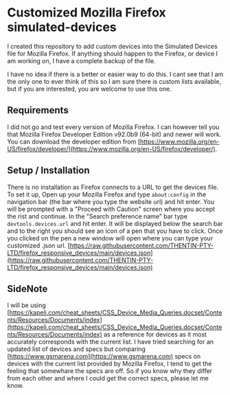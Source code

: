# Customized Mozilla Firefox simulated-devices
I created this repository to add custom devices into the Simulated Devices file for Mozilla Firefox. If anything should happen to the Firefox, or device I am working on, I have a complete backup of the file.

I have no idea if there is a better or easier way to do this.
I cant see that I am the only one to ever think of this so I am sure there is custom lists available, but if you are interested, you are welcome to use this one.

## Requirements
I did not go and test every version of Mozilla Firefox. I can however tell you that Mozilla Firefox Developer Edition v92.0b9 (64-bit) and newer will work.
You can download the developer edition from [https://www.mozilla.org/en-US/firefox/developer/](https://www.mozilla.org/en-US/firefox/developer/).

## Setup / Installation
There is no installation as Firefox connects to a URL to get the devices file.
To set it up, Open up your Mozilla Firefox and type `about:config` in the navigation bar (the bar where you type the website url) and hit enter.
You will be prompted with a "Proceed with Caution" screen where you accept the rist and continue.
In the "Search preference name" bar type `devtools.devices.url` and hit enter.
It will be displayed below the search bar and to the right you should see an icon of a pen that you have to click. Once you clicked on the pen a new window will open where you can type your customized .json url. [https://raw.githubusercontent.com/THENTIN-PTY-LTD/firefox_responsive_devices/main/devices.json](https://raw.githubusercontent.com/THENTIN-PTY-LTD/firefox_responsive_devices/main/devices.json)

## SideNote
I will be using [https://kapeli.com/cheat_sheets/CSS_Device_Media_Queries.docset/Contents/Resources/Documents/index](https://kapeli.com/cheat_sheets/CSS_Device_Media_Queries.docset/Contents/Resources/Documents/index) as a reference for devices as it most accurately corresponds with the current list.
I have tried searching for an updated list of devices and specs but comparing [https://www.gsmarena.com](https://www.gsmarena.com) specs on devices with the current list provided by Mozilla Firefox, I tend to get the feeling that somewhare the specs are off. So if you know why they differ from each other and where I could get the correct specs, please let me know.
